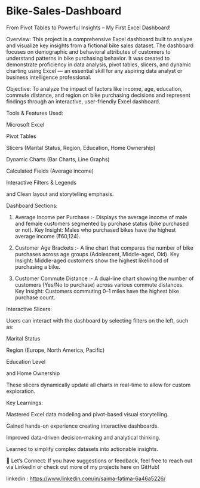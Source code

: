 # Bike-Sales-Dashboard
From Pivot Tables to Powerful Insights – My First Excel Dashboard!

Overview:
This project is a comprehensive Excel dashboard built to analyze and visualize key insights from a fictional bike sales dataset. The dashboard focuses on demographic and behavioral attributes of customers to understand patterns in bike purchasing behavior.
It was created to demonstrate proficiency in data analysis, pivot tables, slicers, and dynamic charting using Excel — an essential skill for any aspiring data analyst or business intelligence professional.

Objective:
To analyze the impact of factors like income, age, education, commute distance, and region on bike purchasing decisions and represent findings through an interactive, user-friendly Excel dashboard.

Tools & Features Used:

Microsoft Excel

Pivot Tables

Slicers (Marital Status, Region, Education, Home Ownership)

Dynamic Charts (Bar Charts, Line Graphs)

Calculated Fields (Average income)

Interactive Filters & Legends

and Clean layout and storytelling emphasis.

Dashboard Sections:

1. Average Income per Purchase :-
Displays the average income of male and female customers segmented by purchase status (bike purchased or not).
Key Insight: Males who purchased bikes have the highest average income (₹60,124).

2. Customer Age Brackets :-
A line chart that compares the number of bike purchases across age groups (Adolescent, Middle-aged, Old).
Key Insight: Middle-aged customers show the highest likelihood of purchasing a bike.

3. Customer Commute Distance :-
A dual-line chart showing the number of customers (Yes/No to purchase) across various commute distances.
Key Insight: Customers commuting 0–1 miles have the highest bike purchase count.

 Interactive Slicers:
 
Users can interact with the dashboard by selecting filters on the left, such as:

Marital Status

Region (Europe, North America, Pacific)

Education Level

and Home Ownership

These slicers dynamically update all charts in real-time to allow for custom exploration.

Key Learnings:

Mastered Excel data modeling and pivot-based visual storytelling.

Gained hands-on experience creating interactive dashboards.

Improved data-driven decision-making and analytical thinking.

Learned to simplify complex datasets into actionable insights.

🔗 Let’s Connect:
If you have suggestions or feedback, feel free to reach out via LinkedIn or check out more of my projects here on GitHub!

linkedin : https://www.linkedin.com/in/saima-fatima-6a46a5226/
